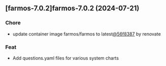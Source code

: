 

## [farmos-7.0.2]farmos-7.0.2 (2024-07-21)

### Chore



- update container image farmos/farmos to latest[@56f8387](https://github.com/56f8387) by renovate

### Feat



- Add questions.yaml files for various system charts